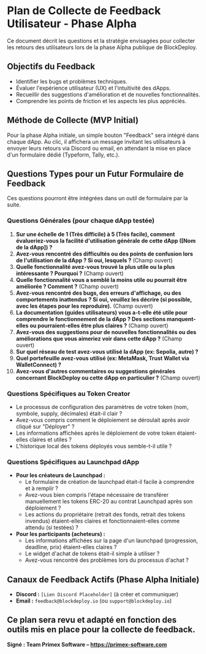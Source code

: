 # Plan de Collecte de Feedback Utilisateur - Phase Alpha

Ce document décrit les questions et la stratégie envisagées pour collecter les retours des utilisateurs lors de la phase Alpha publique de BlockDeploy.

## Objectifs du Feedback
*   Identifier les bugs et problèmes techniques.
*   Évaluer l'expérience utilisateur (UX) et l'intuitivité des dApps.
*   Recueillir des suggestions d'amélioration et de nouvelles fonctionnalités.
*   Comprendre les points de friction et les aspects les plus appréciés.

## Méthode de Collecte (MVP Initial)
Pour la phase Alpha initiale, un simple bouton "Feedback" sera intégré dans chaque dApp. Au clic, il affichera un message invitant les utilisateurs à envoyer leurs retours via Discord ou email, en attendant la mise en place d'un formulaire dédié (Typeform, Tally, etc.).

## Questions Types pour un Futur Formulaire de Feedback
Ces questions pourront être intégrées dans un outil de formulaire par la suite.

### Questions Générales (pour chaque dApp testée)
1.  **Sur une échelle de 1 (Très difficile) à 5 (Très facile), comment évalueriez-vous la facilité d'utilisation générale de cette dApp ([Nom de la dApp]) ?**
2.  **Avez-vous rencontré des difficultés ou des points de confusion lors de l'utilisation de la dApp ? Si oui, lesquels ?** (Champ ouvert)
3.  **Quelle fonctionnalité avez-vous trouvé la plus utile ou la plus intéressante ? Pourquoi ?** (Champ ouvert)
4.  **Quelle fonctionnalité vous a semblé la moins utile ou pourrait être améliorée ? Comment ?** (Champ ouvert)
5.  **Avez-vous rencontré des bugs, des erreurs d'affichage, ou des comportements inattendus ? Si oui, veuillez les décrire (si possible, avec les étapes pour les reproduire).** (Champ ouvert)
6.  **La documentation (guides utilisateurs) vous a-t-elle été utile pour comprendre le fonctionnement de la dApp ? Des sections manquent-elles ou pourraient-elles être plus claires ?** (Champ ouvert)
7.  **Avez-vous des suggestions pour de nouvelles fonctionnalités ou des améliorations que vous aimeriez voir dans cette dApp ?** (Champ ouvert)
8.  **Sur quel réseau de test avez-vous utilisé la dApp (ex: Sepolia, autre) ?**
9.  **Quel portefeuille avez-vous utilisé (ex: MetaMask, Trust Wallet via WalletConnect) ?**
10. **Avez-vous d'autres commentaires ou suggestions générales concernant BlockDeploy ou cette dApp en particulier ?** (Champ ouvert)

### Questions Spécifiques au Token Creator
*   Le processus de configuration des paramètres de votre token (nom, symbole, supply, décimales) était-il clair ?
*   Avez-vous compris comment le déploiement se déroulait après avoir cliqué sur "Déployer" ?
*   Les informations affichées après le déploiement de votre token étaient-elles claires et utiles ?
*   L'historique local des tokens déployés vous semble-t-il utile ?

### Questions Spécifiques au Launchpad dApp
*   **Pour les créateurs de Launchpad :**
    *   Le formulaire de création de launchpad était-il facile à comprendre et à remplir ?
    *   Avez-vous bien compris l'étape nécessaire de transférer manuellement les tokens ERC-20 au contrat Launchpad après son déploiement ?
    *   Les actions du propriétaire (retrait des fonds, retrait des tokens invendus) étaient-elles claires et fonctionnaient-elles comme attendu (si testées) ?
*   **Pour les participants (acheteurs) :**
    *   Les informations affichées sur la page d'un launchpad (progression, deadline, prix) étaient-elles claires ?
    *   Le widget d'achat de tokens était-il simple à utiliser ?
    *   Avez-vous rencontré des problèmes lors du processus d'achat ?

## Canaux de Feedback Actifs (Phase Alpha Initiale)
*   **Discord :** `[Lien Discord Placeholder]` (à créer et communiquer)
*   **Email :** `feedback@blockdeploy.io` (ou `support@blockdeploy.io`)

Ce plan sera revu et adapté en fonction des outils mis en place pour la collecte de feedback.
---
**Signé : Team Primex Software – https://primex-software.com**
